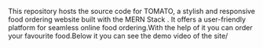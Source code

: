 This repository hosts the source code for TOMATO, a stylish and responsive food ordering website built with the MERN Stack . It offers a user-friendly platform for seamless online food ordering.With the help of it you can order your favourite food.Below it you can see the demo video of the site/
